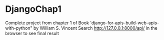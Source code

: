 # DjangoChap1
Complete project from chapter 1 of Book 'django-for-apis-build-web-apis-with-python" by William S. Vincent
Search http://127.0.0.1:8000/api/ in the browser to see final result
